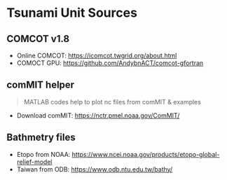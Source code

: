# Tsunami Unit Sources

## COMCOT v1.8
* Online COMCOT: https://icomcot.twgrid.org/about.html
* COMOCT GPU: https://github.com/AndybnACT/comcot-gfortran

## comMIT helper
> MATLAB codes help to plot nc files from comMIT & examples
* Download comMIT: https://nctr.pmel.noaa.gov/ComMIT/

## Bathmetry files
* Etopo from NOAA: https://www.ncei.noaa.gov/products/etopo-global-relief-model
* Taiwan from ODB: https://www.odb.ntu.edu.tw/bathy/ 
